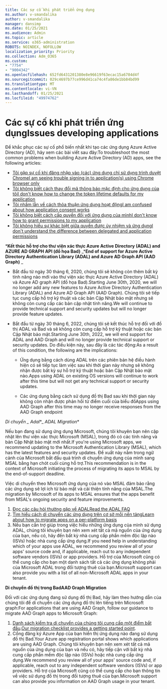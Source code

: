 ```yaml
---
title: Các sự cố khi phát triển ứng dụng
ms.author: v-smandalika
author: v-smandalika
manager: dansimp
ms.date: 01/25/2021
ms.audience: Admin
ms.topic: article
ms.service: o365-administration
ROBOTS: NOINDEX, NOFOLLOW
localization_priority: Priority
ms.collection: Adm_O365
ms.custom:
- "7754"
- "9004342"
ms.openlocfilehash: 652fd6431201380e8e96619f63ecac15a6704d4f
ms.sourcegitcommit: 029c4697b77ce996d41ca74c4fa86de1bb84bd99
ms.translationtype: MT
ms.contentlocale: vi-VN
ms.lasthandoff: 01/25/2021
ms.locfileid: "49974762"
---
```

# <a name="issues-developing-applications"></a><span data-ttu-id="08291-102">Các sự cố khi phát triển ứng dụng</span><span class="sxs-lookup"><span data-stu-id="08291-102">Issues developing applications</span></span>

<span data-ttu-id="08291-103">Để khắc phục các sự cố phổ biến nhất khi tạo các ứng dụng Azure Active Directory (AD), hãy xem các bài viết sau đây:</span><span class="sxs-lookup"><span data-stu-id="08291-103">To troubleshoot the most common problems when building Azure Active Directory (AD) apps, see the following articles:</span></span>

- [<span data-ttu-id="08291-104">Tôi gặp sự cố khi đăng nhập vào (các) ứng dụng chỉ sử dụng trình duyệt Chrome</span><span class="sxs-lookup"><span data-stu-id="08291-104">I am seeing trouble signing in to application(s) using Chrome browser only</span></span>](https://docs.microsoft.com/office365/troubleshoot/miscellaneous/chrome-behavior-affects-applications) 
- [<span data-ttu-id="08291-105">Tôi không biết cách thay đổi mã thông báo mặc định cho ứng dụng của tôi</span><span class="sxs-lookup"><span data-stu-id="08291-105">I don't know how to change the token lifetime defaults for my application</span></span>](https://docs.microsoft.com/azure/active-directory/develop/registration-config-change-token-lifetime-how-to) 
- [<span data-ttu-id="08291-106">Tôi nhầm lẫn về cách thỏa thuận ứng dụng hoạt động</span><span class="sxs-lookup"><span data-stu-id="08291-106">I am confused about how application consent works</span></span>](https://docs.microsoft.com/azure/active-directory/application-dev-consent-framework) 
- [<span data-ttu-id="08291-107">Tôi không biết cách cấp quyền đối với ứng dụng của mình</span><span class="sxs-lookup"><span data-stu-id="08291-107">I don't know how to grant permissions to my application</span></span>](https://docs.microsoft.com/azure/active-directory/manage-apps/configure-user-consent) 
- [<span data-ttu-id="08291-108">Tôi không hiểu sự khác biệt giữa quyền được ủy nhiệm và ứng dụng</span><span class="sxs-lookup"><span data-stu-id="08291-108">I don't understand the difference between delegated and application permissions</span></span>](https://docs.microsoft.com/azure/active-directory/develop/delegated-and-app-perms)

<span data-ttu-id="08291-109">\***Kết thúc hỗ trợ cho thư viện xác thực Azure Active Directory (ADAL) and AZURE AD GRAPH API (đồ họa Bad)** _</span><span class="sxs-lookup"><span data-stu-id="08291-109">\***End of support for Azure Active Directory Authentication Library (ADAL) and Azure AD Graph API (AAD Graph)** _</span></span>

- <span data-ttu-id="08291-110">Bắt đầu từ ngày 30 tháng 6, 2020, chúng tôi sẽ không còn thêm bất kỳ tính năng nào mới vào thư viện xác thực Azure Active Directory (ADAL) và Azure AD graph API (đồ họa Bad).</span><span class="sxs-lookup"><span data-stu-id="08291-110">Starting June 30th, 2020, we will no longer add any new features to Azure Active Directory Authentication Library (ADAL) and Azure AD Graph API (AAD Graph).</span></span> <span data-ttu-id="08291-111">Chúng tôi sẽ tiếp tục cung cấp hỗ trợ kỹ thuật và các bản Cập Nhật bảo mật nhưng sẽ không còn cung cấp các bản cập nhật tính năng.</span><span class="sxs-lookup"><span data-stu-id="08291-111">We will continue to provide technical support and security updates but will no longer provide feature updates.</span></span>

- <span data-ttu-id="08291-112">Bắt đầu từ ngày 30 tháng 6, 2022, chúng tôi sẽ kết thúc hỗ trợ đối với đồ thị ADAL và Bad và sẽ không còn cung cấp hỗ trợ kỹ thuật hoặc các bản Cập Nhật bảo mật.</span><span class="sxs-lookup"><span data-stu-id="08291-112">Starting June 30th, 2022, we will end support for ADAL and AAD Graph and will no longer provide technical support or security updates.</span></span> <span data-ttu-id="08291-113">Do điều kiện này, sau đây là các tác động:</span><span class="sxs-lookup"><span data-stu-id="08291-113">As a result of this condition, the following are the implications:</span></span>

    - <span data-ttu-id="08291-114">Ứng dụng bằng cách dùng ADAL trên các phiên bản hệ điều hành hiện có sẽ tiếp tục làm việc sau khi thời gian này nhưng sẽ không nhận được bất kỳ sự hỗ trợ kỹ thuật hoặc bản Cập Nhật bảo mật nào.</span><span class="sxs-lookup"><span data-stu-id="08291-114">Apps using ADAL on existing OS versions will continue to work after this time but will not get any technical support or security updates.</span></span>

    - <span data-ttu-id="08291-115">Các ứng dụng bằng cách sử dụng đồ thị Bad sau khi thời gian này không còn nhận được phản hồi từ điểm cuối của biểu đồ</span><span class="sxs-lookup"><span data-stu-id="08291-115">Apps using AAD Graph after this time may no longer receive responses from the AAD Graph endpoint</span></span>

<span data-ttu-id="08291-116">*Di chuyển _ Adal*\*</span><span class="sxs-lookup"><span data-stu-id="08291-116">_ *ADAL Migration*\*</span></span>

<span data-ttu-id="08291-117">Nếu bạn đang sử dụng ứng dụng Microsoft, chúng tôi khuyên bạn nên cập nhật lên thư viện xác thực Microsoft (MSAL), trong đó có các tính năng và bản Cập Nhật bảo mật mới nhất.</span><span class="sxs-lookup"><span data-stu-id="08291-117">If you're using Microsoft apps, we recommend updating to the Microsoft Authentication Library (MSAL), which has the latest features and security updates.</span></span> <span data-ttu-id="08291-118">Đề xuất này nằm trong ngữ cảnh của Microsoft bắt đầu quá trình di chuyển ứng dụng của mình sang MSAL bằng hạn chót cuối cùng hỗ trợ.</span><span class="sxs-lookup"><span data-stu-id="08291-118">This recommendation is in the context of Microsoft initiating the process of migrating its apps to MSAL by the end-of-support deadline.</span></span> 

<span data-ttu-id="08291-119">Việc di chuyển theo Microsoft ứng dụng của nó vào MSAL đảm bảo rằng các ứng dụng sẽ lợi ích từ bảo mật và cải thiện tính năng của MSAL.</span><span class="sxs-lookup"><span data-stu-id="08291-119">The migration by Microsoft of its apps to MSAL ensures that the apps benefit from MSAL's ongoing security and feature improvements.</span></span>

1. [<span data-ttu-id="08291-120">Đọc các câu hỏi thường gặp về ADAL</span><span class="sxs-lookup"><span data-stu-id="08291-120">Read the ADAL FAQ</span></span>](https://docs.microsoft.com/azure/active-directory/develop/msal-migration#frequently-asked-questions-faq) 
2. [<span data-ttu-id="08291-121">Tìm hiểu cách di chuyển các ứng dụng trên cơ sở mỗi nền tảng</span><span class="sxs-lookup"><span data-stu-id="08291-121">Learn about how to migrate apps on a per-platform basis</span></span>](https://docs.microsoft.com/azure/active-directory/develop/msal-migration#frequently-asked-questions-faq) 
3. <span data-ttu-id="08291-122">Nếu bạn cần trợ giúp trong việc hiểu những ứng dụng của mình sử dụng ADAL, chúng tôi khuyên bạn nên xem xét tất cả mã nguồn của ứng dụng của bạn, nếu có, hãy đến bất kỳ nhà cung cấp phần mềm độc lập nào (ISVs) hoặc nhà cung cấp ứng dụng.</span><span class="sxs-lookup"><span data-stu-id="08291-122">If you need help in understanding which of your apps use ADAL, we recommend you review all of your apps' source code and, if applicable, reach out to any independent software vendors (ISVs) or app providers.</span></span> <span data-ttu-id="08291-123">Hỗ trợ của Microsoft cũng có thể cung cấp cho bạn một danh sách tất cả các ứng dụng không phải của Microsoft ADAL trong đối tượng thuê của bạn.</span><span class="sxs-lookup"><span data-stu-id="08291-123">Microsoft support can also provide you with a list of all non-Microsoft ADAL apps in your tenant.</span></span>

<span data-ttu-id="08291-124">**Di chuyển đồ thị trong Bad**</span><span class="sxs-lookup"><span data-stu-id="08291-124">**AAD Graph Migration**</span></span>

<span data-ttu-id="08291-125">Đối với các ứng dụng đang sử dụng đồ thị Bad, hãy làm theo hướng dẫn của chúng tôi để di chuyển các ứng dụng đồ thị lên tiếng trên Microsoft graph:</span><span class="sxs-lookup"><span data-stu-id="08291-125">For applications that are using AAD Graph, follow our guidance to migrate AAD Graph apps to Microsoft Graph:</span></span>

1. <span data-ttu-id="08291-126">[Danh sách kiểm tra di chuyển của chúng tôi cung cấp một điểm bắt đầu](https://docs.microsoft.com/graph/migrate-azure-ad-graph-planning-checklist).</span><span class="sxs-lookup"><span data-stu-id="08291-126">[Our migration checklist provides a getting started point](https://docs.microsoft.com/graph/migrate-azure-ad-graph-planning-checklist).</span></span> 
2. <span data-ttu-id="08291-127">Cổng đăng ký Azure App của bạn hiển thị ứng dụng nào đang sử dụng đồ thị Bad.</span><span class="sxs-lookup"><span data-stu-id="08291-127">Your Azure app registration portal shows which applications are using AAD Graph.</span></span> <span data-ttu-id="08291-128">Chúng tôi khuyên bạn nên xem xét tất cả mã nguồn của ứng dụng của bạn và nếu có, hãy tiếp cận với bất kỳ nhà cung cấp phần mềm độc lập nào (ISVs) hoặc nhà cung cấp ứng dụng.</span><span class="sxs-lookup"><span data-stu-id="08291-128">We recommend you review all of your apps' source code and, if applicable, reach out to any independent software vendors (ISVs) or app providers.</span></span> <span data-ttu-id="08291-129">Hỗ trợ của Microsoft cũng có thể cung cấp cho bạn thông tin về việc sử dụng đồ thị trong đối tượng thuê của bạn.</span><span class="sxs-lookup"><span data-stu-id="08291-129">Microsoft support can also provide you information on AAD Graph usage in your tenant.</span></span>







